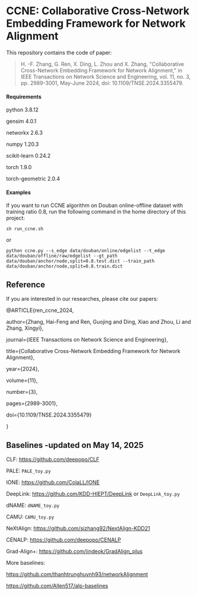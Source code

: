 # CCNE: Collaborative Cross-Network Embedding Framework for Network Alignment
This repository contains the code of paper:  
 >H. -F. Zhang, G. Ren, X. Ding, L. Zhou and X. Zhang, "Collaborative Cross-Network Embedding Framework for Network Alignment," in IEEE Transactions on Network Science and Engineering, vol. 11, no. 3, pp. 2989-3001, May-June 2024, doi: 10.1109/TNSE.2024.3355479.

#### Requirements
python                    3.8.12

gensim                    4.0.1

networkx                  2.6.3

numpy                     1.20.3

scikit-learn              0.24.2

torch                     1.9.0

torch-geometric           2.0.4

#### Examples
If you want to run CCNE algorithm on Douban online-offline dataset with training ratio 0.8, run the following command in the home directory of this project:

`sh run_ccne.sh`

or

`python ccne.py --s_edge data/douban/online/edgelist --t_edge data/douban/offline/raw/edgelist --gt_path data/douban/anchor/node,split=0.8.test.dict --train_path data/douban/anchor/node,split=0.8.train.dict`

## Reference  
If you are interested in our researches, please cite our papers:  

@ARTICLE{ren_ccne_2024,

  author={Zhang, Hai-Feng and Ren, Guojing and Ding, Xiao and Zhou, Li and Zhang, Xingyi},
  
  journal={IEEE Transactions on Network Science and Engineering}, 
  
  title={Collaborative Cross-Network Embedding Framework for Network Alignment}, 
  
  year={2024},
  
  volume={11},
  
  number={3},
  
  pages={2989-3001},
  
  doi={10.1109/TNSE.2024.3355479}
  
  }

  ## Baselines -updated on May 14, 2025
  CLF: <https://github.com/deepopo/CLF>
  
  PALE: `PALE_toy.py`
  
  IONE: <https://github.com/ColaLL/IONE>
  
  DeepLink: <https://github.com/KDD-HIEPT/DeepLink> or `DeepLink_toy.py`
  
  dNAME: `dNAME_toy.py`
  
  CAMU: `CAMU_toy.py`
  
  NeXtAlign: <https://github.com/sizhang92/NextAlign-KDD21>
  
  CENALP: <https://github.com/deepopo/CENALP>
  
  Grad-Align+: <https://github.com/jindeok/GradAlign_plus>
  
  More baselines: 
  
  <https://github.com/thanhtrunghuynh93/networkAlignment>
  
  <https://github.com/Allen517/alp-baselines>
